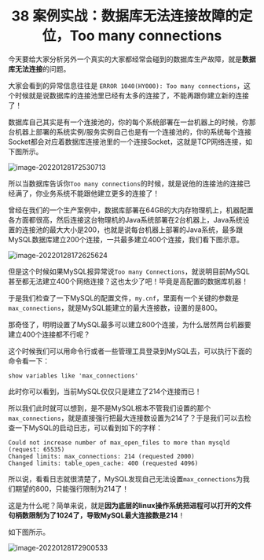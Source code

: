 <h1 align="center">38 案例实战：数据库无法连接故障的定位，Too many connections</h1>



今天要给大家分析另外一个真实的大家都经常会碰到的数据库生产故障，就是**数据库无法连接**的问题。

大家会看到的异常信息往往是 `ERROR 1040(HY000): Too many connections`，这个时候就是说数据库的连接池里已经有太多的连接了，不能再跟你建立新的连接了！

数据库自己其实是有一个连接池的，你的每个系统部署在一台机器上的时候，你那台机器上部署的系统实例/服务实例自己也是有一个连接池的，你的系统每个连接Socket都会对应着数据库连接池里的一个连接Socket，这就是TCP网络连接，如下图所示。

<img src="https://studyimages.oss-cn-beijing.aliyuncs.com/img/mysql/34-63/202210201137748.png" alt="image-20220128172530713" />

所以当数据库告诉你`Too many connections`的时候，就是说他的连接池的连接已经满了，你业务系统不能跟他建立更多的连接了！

曾经在我们的一个生产案例中，数据库部署在64GB的大内存物理机上，机器配置各方面都很高，然后连接这台物理机的Java系统部署在2台机器上，Java系统设置的连接池的最大大小是200，也就是说每台机器上部署的Java系统，最多跟MySQL数据库建立200个连接，一共最多建立400个连接，我们看下图示意。

<img src="https://studyimages.oss-cn-beijing.aliyuncs.com/img/mysql/34-63/202210201137749.png" alt="image-20220128172625624" />

但是这个时候如果MySQL报异常说`Too many Connections`，就说明目前MySQL甚至都无法建立400个网络连接？这也太少了吧！毕竟是高配置的数据库机器！

于是我们检查了一下MySQL的配置文件，`my.cnf`，里面有一个关键的参数是`max_connections`，就是MySQL能建立的最大连接数，设置的是800。

那奇怪了，明明设置了MySQL最多可以建立800个连接，为什么居然两台机器要建立400个连接都不行呢？

这个时候我们可以用命令行或者一些管理工具登录到MySQL去，可以执行下面的命令看一下：

```
show variables like 'max_connections'
```

此时你可以看到，当前MySQL仅仅只是建立了214个连接而已！

所以我们此时就可以想到，是不是MySQL根本不管我们设置的那个`max_connections`，就是直接强行把最大连接数设置为214了？于是我们可以去检查一下MySQL的启动日志，可以看到如下的字样：

```
Could not increase number of max_open_files to more than mysqld (request: 65535)
Changed limits: max_connections: 214 (requested 2000)
Changed limits: table_open_cache: 400 (requested 4096)
```

所以说，看看日志就很清楚了，MySQL发现自己无法设置`max_connections`为我们期望的800，只能强行限制为214了！

这是为什么呢？简单来说，就是**因为底层的linux操作系统把进程可以打开的文件句柄数限制为了1024了，导致MySQL最大连接数是214**！

如下图所示。

<img src="https://studyimages.oss-cn-beijing.aliyuncs.com/img/mysql/34-63/202210201137750.png" alt="image-20220128172900533" />
